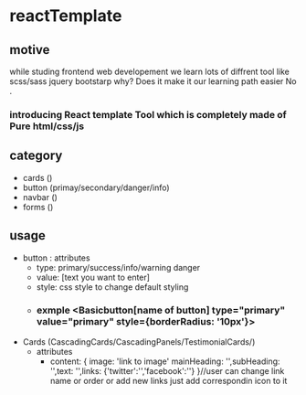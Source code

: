 # reactTemplate

## motive 
 while studing frontend web developement we learn lots of diffrent tool like scss/sass jquery bootstarp why?
 Does it make it our learning path easier No .
 ### introducing React template Tool which is completely made of Pure html/css/js

## category
- cards ()
- button (primay/secondary/danger/info)
- navbar ()
- forms ()

## usage
  - button : attributes 
     - type:  primary/success/info/warning danger
     - value: [text you want to enter]
     - style: css style to change default styling
     - ### exmple <Basicbutton[name of button] type="primary" value="primary" style={borderRadius: '10px'}>
  - Cards (CascadingCards/CascadingPanels/TestimonialCards/)
    - attributes
      - content: { image: 'link to image'  mainHeading: '',subHeading: '',text: '',links: {'twitter':'','facebook':''} }//user can change link name 
       or order or add new links just add correspondin icon to it 
    